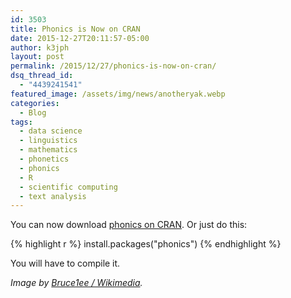 ```yaml
---
id: 3503
title: Phonics is Now on CRAN
date: 2015-12-27T20:11:57-05:00
author: k3jph
layout: post
permalink: /2015/12/27/phonics-is-now-on-cran/
dsq_thread_id:
  - "4439241541"
featured_image: /assets/img/news/anotheryak.webp
categories:
  - Blog
tags:
  - data science
  - linguistics
  - mathematics
  - phonetics
  - phonics
  - R
  - scientific computing
  - text analysis
---
```

You can now download [phonics on CRAN](https://cran.r-project.org/web/packages/phonics/index.html).  Or just do this:

{% highlight r %}
install.packages("phonics")
{% endhighlight %}

You will have to compile it.

_Image by [Bruce1ee / Wikimedia](https://commons.wikimedia.org/wiki/File:Bos_grunniens_at_Letdar_on_Annapurna_Circuit.webp)._
